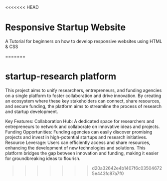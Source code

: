 <<<<<<< HEAD
# Responsive Startup Website

A Tutorial for beginners on how to develop responsive websites using HTML & CSS

=======
# startup-research platform
This project aims to unify researchers, entrepreneurs, and funding agencies on a single platform to foster collaboration and drive innovation. By creating an ecosystem where these key stakeholders can connect, share resources, and secure funding, the platform aims to streamline the process of research and startup development.

Key Features:
Collaboration Hub: A dedicated space for researchers and entrepreneurs to network and collaborate on innovative ideas and projects.
Funding Opportunities: Funding agencies can easily discover promising projects and invest in high-potential startups and research initiatives.
Resource Leverage: Users can efficiently access and share resources, enhancing the development of new technologies and solutions.
This platform bridges the gap between innovation and funding, making it easier for groundbreaking ideas to flourish.
>>>>>>> d20a32642e4b1407f6c035046725e443fc87a7f0
